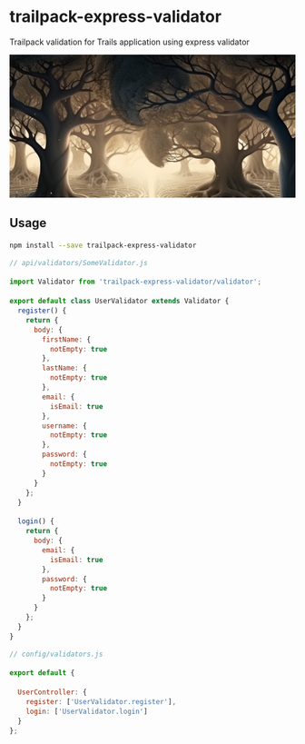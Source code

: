 # trailpack-express-validator

Trailpack validation for Trails application using express validator

![](assets/trailpack-express-validator.png)

## Usage

```sh
npm install --save trailpack-express-validator
```

```js
// api/validators/SomeValidator.js

import Validator from 'trailpack-express-validator/validator';

export default class UserValidator extends Validator {
  register() {
    return {
      body: {
        firstName: {
          notEmpty: true
        },
        lastName: {
          notEmpty: true
        },
        email: {
          isEmail: true
        },
        username: {
          notEmpty: true
        },
        password: {
          notEmpty: true
        }
      }
    };
  }

  login() {
    return {
      body: {
        email: {
          isEmail: true
        },
        password: {
          notEmpty: true
        }
      }
    };
  }
}
```

```js
// config/validators.js

export default {

  UserController: {
    register: ['UserValidator.register'],
    login: ['UserValidator.login']
  }
};
```
